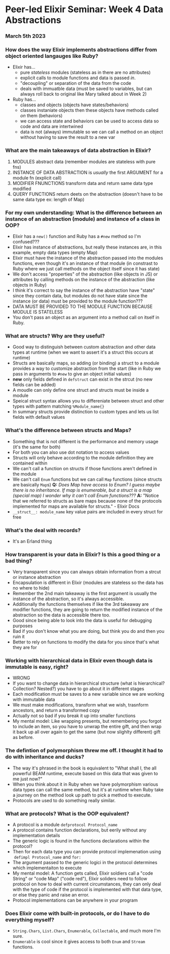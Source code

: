 # Peer-led Elixir Seminar: Week 4 Data Abstractions
### March 5th 2023

### How does the way Elixir implements abstractions differ from object oriented langauges like Ruby?
- Elixir has...
    - pure _stateless_ modules (stateless as in there are no attributes)
    - explicit calls to module functions and data is passed _in_.
    - "decoupling" or separation of the data from the code
    - deals with immuatble data (must be saved to variables, but can always roll back to original like Mary talked about in Week 2)
- Ruby has...
    - classes and objects (objects have states/behaviors)
    - classes instaniate objects then these objects have methods called _on_ them (behaviors)
    - we can access state and behaviors can be used to access data so code and data are intertwined
    - data is not (always) immutable so we can call a method on an object without having to save the result to a new var

### What are the main takeaways of data abstraction in Elixir?
1. MODULES abstract data (remember modules are stateless with pure fns)
2. INSTANCE OF DATA ABSTRACTION is _usually_ the first ARGUMENT for a module fn (explicit call)
3. MODIFIER FNUNCTIONS transform data and return same data type modified
4. QUERY FUNCTIONS return deets on the abstraction (doesn't have to be same data type ex: length of Map)

### For my own understanding: What is the difference between an instance of an abstraction (module) and instance of a class in OOP?
- Elixir has a `new()` function and Ruby has a `#new` method so I'm confused???
- Elixir has instance of abstractions, but really these instances are, in this example, empty data types (empty Map)
- Elixir must have the instance of the abstraction passed into the modules functions, even though it's an instance of that module (in constrast to Ruby where we just call methods on the object itself since it has state)
- We don't access "properties" of the abstraction (like objects in JS) or attributes by calling methods on the instance of the abstraction (like objects in Ruby)
- I think it's correct to say the instance of the abstraction have "state" since they contain data, but modules do not have state since the instance (or data) must be provided to the module function???
- DATA MUST BE PROVIDED TO THE MODULE FUNCTION BECAUSE MODULE IS STATELESS
- You don't pass an object as an argument into a method call on itself in Ruby.

### What are structs? Why are they useful?
- Good way to distinguish between custom abstraction and other data types at runtime (when we want to assert it's a struct this occurs at runtime)
- Structs are basically maps, so adding (or binding) a struct to a module provides a way to customize abstraction from the start (like in Ruby we pass in arguments to `#new` to give an object initial values)
- **new** only fields defined in `defstruct` can exist in the strcut (no new fields can be added)
- A moudle can only define one struct and structs must be inside a module
- Speical struct syntax allows you to differeniate between struct and other types with pattern matching `%Module_name{}`
- In summary structs provide distinction to custom types and lets us list fields with default values

### What's the difference between structs and Maps?
- Something that is not different is the performance and memory usage (it's the same for both)
- For both you can also use dot notation to access values
- Structs will only behave according to the module definition they are contained within
- We can't call a function on structs if those functions aren't defined in the module
- We can't call `Enum` functions but we can call `Map` functions (since structs are basically `Map`s)
**Q:** _Does Map have access to Enum? I guess maybe there is no inheritance. If map is enumerable, but a struct is a map (special map) I wonder why it can't call Enum functions???_
**A:** "Notice that we referred to structs as bare maps because none of the protocols implemented for maps are available for structs." - Elixir Docs
- `__struct__: module_name` key value pairs are included in every struct for free

### What's the deal with records?
- It's an Erland thing

### How transparent is your data in Elixir? Is this a good thing or a bad thing?
- Very transparent since you can always obtain information from a strcut or instance abstraction
- Encapsulation is different in Elixir (modules are stateless so the data has no where to hide)
- Remember the 2nd main takeaway is the first argument is usually the instance of the abstraction, so it's always accessible.
- Additionally the functions themselves if like the 3rd takeaway are modifier functions, they are going to return the modified instance of the abstraction so the data is accessible there too.
- Good since being able to look into the data is useful for debugging purposes
- Bad if you don't know what you are doing, but think you do and then you ruin it
- Better to rely on functions to modify the data for you since that's what they are for

### Working with hierarchical data in Elixir even though data is immutable is easy, right?
- WRONG
- If you want to change data in hierarchical structure (what is hierarchical? Collection? Nested?) you have to go about it in different stages
- Each modification must be saves to a new variable since we are working with immutable data
- We must make modifications, transform what we wish, trasnform ancestors, and return a transformed copy
- Actually not so bad if you break it up into smaller functions
- My mental model: Like wrapping presents, but remembering you forgot to include an item, so you have to unwrap the entire gift, and then wrap it back up all over again to get the same (but now slighlty different) gift as before.

### The defintion of polymorphism threw me off. I thought it had to do with inheritance and ducks?
- The way it's phrased in the book is equivalent to "What shall I, the all powerful BEAM runtime, execute based on this data that was given to me just now?"
- When you think about it in Ruby when we have polymorphism various data types can call the same method, but it's at runtime when Ruby take a journey on the method look up path to pick a method to execute.
- Protocols are used to do something really similar.

### What are protocols? What is the OOP equivalent?
- A protocol is a module `defprotocol Protocol_name`
- A protocol contains function declarations, but eerily without any implementation details
- The generic logic is found in the functions declarations within the protocol?
- Then for each data type you can provide protocol implemenation using  `defimpl Protocol_name` and `for:`
- The argument passed to the generic logici in the protocol determines which implementaiton to execute
- My mental model: A function gets called, Elixir soldiers call a "code String" or "code Map" ("code red"), Elixir soliders need to follow protocol on how to deal with current circumstances, they can only deal with the type of code if the protocol is implemented with that data type, or else they panic and raise an error.
- Protocol implementations can be anywhere in your program

### Does Elixir come with built-in protocols, or do I have to do everything myself?
- `String.Chars`, `List.Chars`, `Enumerable`, `Collectable`, and much more I'm sure.
- `Enumerable` is cool since it gives access to both `Enum` and `Stream` functions.
